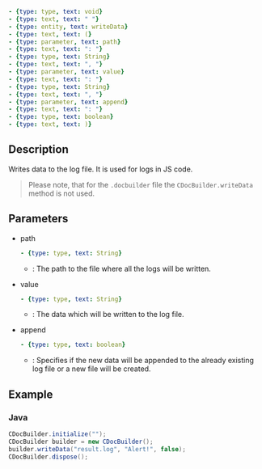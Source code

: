 ```yml signature
- {type: type, text: void}
- {type: text, text: " "}
- {type: entity, text: writeData}
- {type: text, text: (}
- {type: parameter, text: path}
- {type: text, text: ": "}
- {type: type, text: String}
- {type: text, text: ", "}
- {type: parameter, text: value}
- {type: text, text: ": "}
- {type: type, text: String}
- {type: text, text: ", "}
- {type: parameter, text: append}
- {type: text, text: ": "}
- {type: type, text: boolean}
- {type: text, text: )}
```

## Description

Writes data to the log file. It is used for logs in JS code.

> Please note, that for the `.docbuilder` file the `CDocBuilder.writeData` method is not used.

## Parameters

<parameters>

- path

  ```yml signature.variant="inline"
  - {type: type, text: String}
  ```

  - : The path to the file where all the logs will be written.

- value

  ```yml signature.variant="inline"
  - {type: type, text: String}
  ```

  - : The data which will be written to the log file.

- append

  ```yml signature.variant="inline"
  - {type: type, text: boolean}
  ```

  - : Specifies if the new data will be appended to the already existing log file or a new file will be created.

</parameters>

## Example

### Java

``` java
CDocBuilder.initialize("");
CDocBuilder builder = new CDocBuilder();
builder.writeData("result.log", "Alert!", false);
CDocBuilder.dispose();
```
